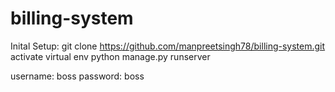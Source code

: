 # billing-system
Inital Setup:
git clone https://github.com/manpreetsingh78/billing-system.git
activate virtual env
python manage.py runserver

username: boss
password: boss
